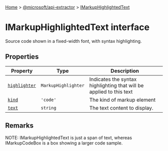 [Home](./index) &gt; [@microsoft/api-extractor](api-extractor.md) &gt; [IMarkupHighlightedText](api-extractor.imarkuphighlightedtext.md)

# IMarkupHighlightedText interface

Source code shown in a fixed-width font, with syntax highlighting.

## Properties

|  Property | Type | Description |
|  --- | --- | --- |
|  [`highlighter`](api-extractor.imarkuphighlightedtext.highlighter.md) | `MarkupHighlighter` | Indicates the syntax highlighting that will be applied to this text |
|  [`kind`](api-extractor.imarkuphighlightedtext.kind.md) | `'code'` | The kind of markup element |
|  [`text`](api-extractor.imarkuphighlightedtext.text.md) | `string` | The text content to display. |

## Remarks

NOTE: IMarkupHighlightedText is just a span of text, whereas IMarkupCodeBox is a box showing a larger code sample.
